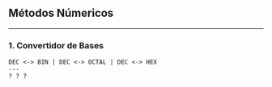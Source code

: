 ## Métodos Númericos
---
### 1. Convertidor de Bases
    DEC <-> BIN | DEC <-> OCTAL | DEC <-> HEX
    ---
    ? ? ?
